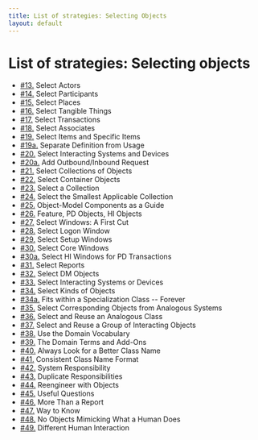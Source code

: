 ```yaml
---
title: List of strategies: Selecting Objects
layout: default
---
```




# List of strategies: Selecting objects

*  [#13.](./selecting-objects-pattern-players.html) Select Actors
*  [#14.](./selecting-objects-pattern-players.html) Select Participants
*  [#15.](./selecting-objects-pattern-players.html) Select Places
*  [#16.](./selecting-objects-pattern-players.html) Select Tangible Things
*  [#17.](./selecting-objects-pattern-players.html) Select Transactions
*  [#18.](./selecting-objects-pattern-players.html) Select Associates
*  [#19.](./selecting-objects-pattern-players.html) Select Items and Specific Items
*  [#19a.](./selecting-objects-pattern-players.html) Separate Definition from Usage
*  [#20.](./selecting-objects-pattern-players.html) Select Interacting Systems and Devices
*  [#20a.](./selecting-objects-pattern-players.html) Add Outbound/Inbound Request
*  [#21.](./selecting-objects-pattern-players.html) Select Collections of Objects
*  [#22.](./selecting-objects-pattern-players.html) Select Container Objects
*  [#23.](./selecting-objects-pattern-players.html) Select a Collection
*  [#24.](./selecting-objects-pattern-players.html) Select the Smallest Applicable Collection
*  [#25.](./selecting-objects-model-components.html) Object-Model Components as a Guide
*  [#26.](./selecting-objects-model-components.html) Feature, PD Objects, HI Objects
*  [#27.](./selecting-objects-model-components.html) Select Windows: A First Cut
*  [#28.](./selecting-objects-model-components.html) Select Logon Window
*  [#29.](./selecting-objects-model-components.html) Select Setup Windows
*  [#30.](./selecting-objects-model-components.html) Select Core Windows
*  [#30a.](./selecting-objects-model-components.html) Select HI Windows for PD Transactions
*  [#31.](./selecting-objects-model-components.html) Select Reports
*  [#32.](./selecting-objects-model-components.html) Select DM Objects
*  [#33.](./selecting-objects-model-components.html) Select Interacting Systems or Devices
*  [#34.](./selecting-objects-kinds-of-objects.html) Select Kinds of Objects
*  [#34a.](./selecting-objects-kinds-of-objects.html) Fits within a Specialization Class -- Forever
*  [#35.](./selecting-objects-analogies.html) Select Corresponding Objects from Analogous Systems
*  [#36.](./selecting-objects-reuse.html) Select and Reuse an Analogous Class
*  [#37.](./selecting-objects-reuse.html) Select and Reuse a Group of Interacting Objects
*  [#38.](./selecting-objects-names.html) Use the Domain Vocabulary
*  [#39.](./selecting-objects-names.html) The Domain Terms and Add-Ons
*  [#40.](./selecting-objects-names.html) Always Look for a Better Class Name
*  [#41.](./selecting-objects-names.html) Consistent Class Name Format
*  [#42.](./selecting-objects-what-to-consider-and-challenge.html) System Responsibility
*  [#43.](./selecting-objects-what-to-consider-and-challenge.html) Duplicate Responsibilities
*  [#44.](./selecting-objects-what-to-consider-and-challenge.html) Reengineer with Objects
*  [#45.](./selecting-objects-what-to-consider-and-challenge.html) Useful Questions
*  [#46.](./selecting-objects-what-to-consider-and-challenge.html) More Than a Report
*  [#47.](./selecting-objects-what-to-consider-and-challenge.html) Way to Know
*  [#48.](./selecting-objects-what-to-consider-and-challenge.html) No Objects Mimicking What a Human Does
*  [#49.](./selecting-objects-what-to-consider-and-challenge.html) Different Human Interaction



